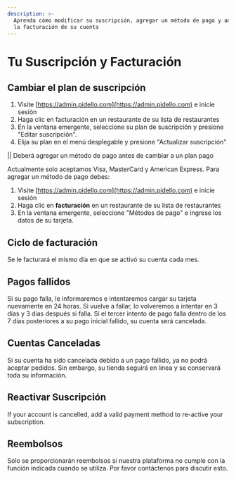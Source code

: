 ```yaml
---
description: >-
  Aprenda cómo modificar su suscripción, agregar un método de pago y administrar
  la facturación de su cuenta
---
```


# Tu Suscripción y Facturación

## Cambiar el plan de suscripción

1. Visite [https://admin.pidello.com](https://admin.pidello.com) e inicie sesión&#x20;
2. Haga clic en facturación en un restaurante de su lista de restaurantes&#x20;
3. En la ventana emergente, seleccione su plan de suscripción y presione "Editar suscripción".&#x20;
4. Elija su plan en el menú desplegable y presione "Actualizar suscripción"

|| Deberá agregar un método de pago antes de cambiar a un plan pago

Actualmente solo aceptamos Visa, MasterCard y American Express. Para agregar un método de pago debes:

1. Visite [https://admin.pidello.com](https://admin.pidello.com) e inicie sesión
2. Haga clic en **facturación** en un restaurante de su lista de restaurantes
3. En la ventana emergente, seleccione "Métodos de pago" e ingrese los datos de su tarjeta.

## Ciclo de facturación

Se le facturará el mismo día en que se activó su cuenta cada mes.

## Pagos fallidos

Si su pago falla, le informaremos e intentaremos cargar su tarjeta nuevamente en 24 horas. Si vuelve a fallar, lo volveremos a intentar en 3 días y 3 días después si falla. Si el tercer intento de pago falla dentro de los 7 días posteriores a su pago inicial fallido, su cuenta será cancelada.

## Cuentas Canceladas

Si su cuenta ha sido cancelada debido a un pago fallido, ya no podrá aceptar pedidos. Sin embargo, su tienda seguirá en línea y se conservará toda su información.

## Reactivar Suscripción

If your account is cancelled, add a valid payment method to re-active your subscription.

## Reembolsos

Solo se proporcionarán reembolsos si nuestra plataforma no cumple con la función indicada cuando se utiliza. Por favor contáctenos para discutir esto.
